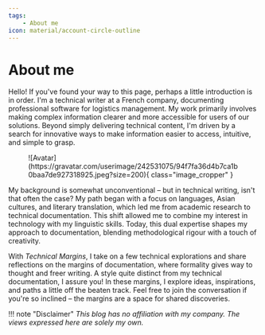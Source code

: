 ```yaml
---
tags:
    - About me
icon: material/account-circle-outline
---
```


# About me

Hello! If you've found your way to this page, perhaps a little introduction is in order. I'm a technical writer at a French company, documenting professional software for logistics management. My work primarily involves making complex information clearer and more accessible for users of our solutions. Beyond simply delivering technical content, I'm driven by a search for innovative ways to make information easier to access, intuitive, and simple to grasp.

<figure markdown="span">
    ![Avatar](https://gravatar.com/userimage/242531075/94f7fa36d4b7ca1b0baa7de927318925.jpeg?size=200){ class="image_cropper" }
</figure>

My background is somewhat unconventional – but in technical writing, isn't that often the case? My path began with a focus on languages, Asian cultures, and literary translation, which led me from academic research to technical documentation. This shift allowed me to combine my interest in technology with my linguistic skills. Today, this dual expertise shapes my approach to documentation, blending methodological rigour with a touch of creativity.

With *Technical Margins*, I take on a few technical explorations and share reflections on the margins of documentation, where formality gives way to thought and freer writing. A style quite distinct from my technical documentation, I assure you! In these margins, I explore ideas, inspirations, and paths a little off the beaten track. Feel free to join the conversation if you're so inclined – the margins are a space for shared discoveries.

!!! note "Disclaimer"
    *This blog has no affiliation with my company. The views expressed here are solely my own.*
